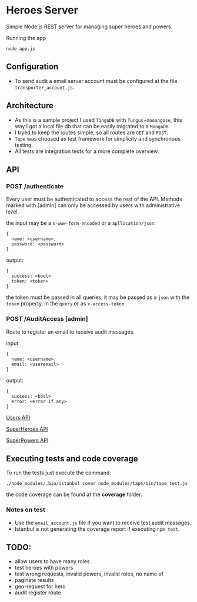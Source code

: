 # Heroes Server

Simple Node.js REST server for managing super heroes and powers.


Running the app
```
node app.js
```

## Configuration
- To send audit a email server account must be configured at the file `transporter_account.js`.

## Architecture
- As this is a sample project I used `TingoDB` with `Tungus`+`mooongose`, this way I got a local file db that can be easily migrated to a `MongoDB`.
- I tryed to keep the routes simple, so all routes are `GET` and `POST`.
- `Tape` was choosed as test framework for simplicity and synchronous testing.
- All tests are integration tests for a more complete overview.

## API
### POST /authenticate
Every user must be authenticated to access the rest of the API.
Methods marked with [admin] can only be accessed by users with administrative level.

the input may be a `x-www-form-encoded` or a `apllication/json`:
```
{
  name: <username>,
  password: <password>
}
```

output:
```
{
  success: <bool>
  token: <token>
}
```

the token must be passed in all queries, it may be passed as a `json` with the `token` property, in the `query` or as `x-access-token`.

### POST /AuditAccess [admin]
Route to register an email to receive audit messages.

input
```
{
  name: <username>,
  email: <useremail>
}
```

output:
```
{
  success: <bool>
  error: <error if any>
}
```

[Users API](Users.md)

[SuperHeroes API](SuperHeroesRoutes.md)

[SuperPowers API](SuperPowersRoutes.md)


## Executing tests and code coverage
To run the tests just execute the command:
```
./node_modules/.bin/istanbul cover node_modules/tape/bin/tape test.js
```
the code coverage can be found at the **coverage** folder.

### Notes on test
- Use the ```email_account.js``` file if you want to receive test audit messages.
- Istanbul is not generating the coverage report if executing ```npm test```.

## TODO:
- allow users to have many roles
- test heroes with powers
- test wrong requests, invalid powers, invalid roles, no name of <entity>
- paginate results
- geo-request for hero
- audit register route

